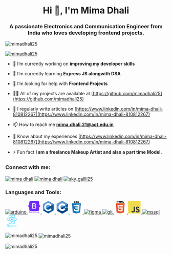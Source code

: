 <h1 align="center">Hi 👋, I'm Mima Dhali</h1>
<h3 align="center">A passionate Electronics and Communication Engineer from India who loves developing frontend projects.</h3>

<p align="left"> <img src="https://komarev.com/ghpvc/?username=mimadhali25&label=Profile%20views&color=0e75b6&style=flat" alt="mimadhali25" /> </p>

<p align="left"> <a href="https://github.com/ryo-ma/github-profile-trophy"><img src="https://github-profile-trophy.vercel.app/?username=mimadhali25" alt="mimadhali25" /></a> </p>

- 🔭 I’m currently working on **improving my developer skills**

- 🌱 I’m currently learning **Express JS alongwith DSA**

- 🤝 I’m looking for help with **Frontend Projects**

- 👨‍💻 All of my projects are available at [https://github.com/mimadhali25](https://github.com/mimadhali25)

- 📝 I regularly write articles on [https://www.linkedin.com/in/mima-dhali-810812267](https://www.linkedin.com/in/mima-dhali-810812267)

- 📫 How to reach me **mima.dhali.21@aot.edu.in**

- 📄 Know about my experiences [https://www.linkedin.com/in/mima-dhali-810812267](https://www.linkedin.com/in/mima-dhali-810812267)

- ⚡ Fun fact **I am a freelance Makeup Artist and also a part time Model.**

<h3 align="left">Connect with me:</h3>
<p align="left">
<a href="https://linkedin.com/in/mima dhali" target="blank"><img align="center" src="https://raw.githubusercontent.com/rahuldkjain/github-profile-readme-generator/master/src/images/icons/Social/linked-in-alt.svg" alt="mima dhali" height="30" width="40" /></a>
<a href="https://fb.com/mima dhali" target="blank"><img align="center" src="https://raw.githubusercontent.com/rahuldkjain/github-profile-readme-generator/master/src/images/icons/Social/facebook.svg" alt="mima dhali" height="30" width="40" /></a>
<a href="https://instagram.com/sky_gallll25" target="blank"><img align="center" src="https://raw.githubusercontent.com/rahuldkjain/github-profile-readme-generator/master/src/images/icons/Social/instagram.svg" alt="sky_gallll25" height="30" width="40" /></a>
</p>

<h3 align="left">Languages and Tools:</h3>
<p align="left"> <a href="https://www.arduino.cc/" target="_blank" rel="noreferrer"> <img src="https://cdn.worldvectorlogo.com/logos/arduino-1.svg" alt="arduino" width="40" height="40"/> </a> <a href="https://getbootstrap.com" target="_blank" rel="noreferrer"> <img src="https://raw.githubusercontent.com/devicons/devicon/master/icons/bootstrap/bootstrap-plain-wordmark.svg" alt="bootstrap" width="40" height="40"/> </a> <a href="https://www.cprogramming.com/" target="_blank" rel="noreferrer"> <img src="https://raw.githubusercontent.com/devicons/devicon/master/icons/c/c-original.svg" alt="c" width="40" height="40"/> </a> <a href="https://www.w3schools.com/cpp/" target="_blank" rel="noreferrer"> <img src="https://raw.githubusercontent.com/devicons/devicon/master/icons/cplusplus/cplusplus-original.svg" alt="cplusplus" width="40" height="40"/> </a> <a href="https://www.w3schools.com/css/" target="_blank" rel="noreferrer"> <img src="https://raw.githubusercontent.com/devicons/devicon/master/icons/css3/css3-original-wordmark.svg" alt="css3" width="40" height="40"/> </a> <a href="https://www.figma.com/" target="_blank" rel="noreferrer"> <img src="https://www.vectorlogo.zone/logos/figma/figma-icon.svg" alt="figma" width="40" height="40"/> </a> <a href="https://git-scm.com/" target="_blank" rel="noreferrer"> <img src="https://www.vectorlogo.zone/logos/git-scm/git-scm-icon.svg" alt="git" width="40" height="40"/> </a> <a href="https://www.w3.org/html/" target="_blank" rel="noreferrer"> <img src="https://raw.githubusercontent.com/devicons/devicon/master/icons/html5/html5-original-wordmark.svg" alt="html5" width="40" height="40"/> </a> <a href="https://developer.mozilla.org/en-US/docs/Web/JavaScript" target="_blank" rel="noreferrer"> <img src="https://raw.githubusercontent.com/devicons/devicon/master/icons/javascript/javascript-original.svg" alt="javascript" width="40" height="40"/> </a> <a href="https://www.microsoft.com/en-us/sql-server" target="_blank" rel="noreferrer"> <img src="https://www.svgrepo.com/show/303229/microsoft-sql-server-logo.svg" alt="mssql" width="40" height="40"/> </a> <a href="https://reactjs.org/" target="_blank" rel="noreferrer"> <img src="https://raw.githubusercontent.com/devicons/devicon/master/icons/react/react-original-wordmark.svg" alt="react" width="40" height="40"/> </a> </p>

<p><img align="left" src="https://github-readme-stats.vercel.app/api/top-langs?username=mimadhali25&show_icons=true&locale=en&layout=compact" alt="mimadhali25" /></p>

<p>&nbsp;<img align="center" src="https://github-readme-stats.vercel.app/api?username=mimadhali25&show_icons=true&locale=en" alt="mimadhali25" /></p>

<p><img align="center" src="https://github-readme-streak-stats.herokuapp.com/?user=mimadhali25&" alt="mimadhali25" /></p>
